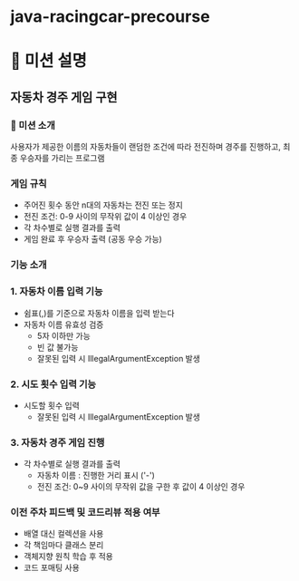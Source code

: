 # java-racingcar-precourse

# 🎯 미션 설명

## 자동차 경주 게임 구현

### 📝 미션 소개

사용자가 제공한 이름의 자동차들이 랜덤한 조건에 따라 전진하며 경주를 진행하고, 최종 우승자를 가리는 프로그램

### 게임 규칙

- 주어진 횟수 동안 n대의 자동차는 전진 또는 정지
- 전진 조건: 0-9 사이의 무작위 값이 4 이상인 경우
- 각 차수별로 실행 결과를 출력
- 게임 완료 후 우승자 출력 (공동 우승 가능)

### 기능 소개

### 1. 자동차 이름 입력 기능

- 쉼표(,)를 기준으로 자동차 이름을 입력 받는다
- 자동차 이름 유효성 검증
  - 5자 이하만 가능
  - 빈 값 불가능
  - 잘못된 입력 시 IllegalArgumentException 발생

### 2. 시도 횟수 입력 기능

- 시도할 횟수 입력
  - 잘못된 입력 시 IllegalArgumentException 발생

### 3. 자동차 경주 게임 진행

- 각 차수별로 실행 결과를 출력
  - 자동차 이름 : 진행한 거리 표시 ('-')
  - 전진 조건: 0~9 사이의 무작위 값을 구한 후 값이 4 이상인 경우

### 이전 주차 피드백 및 코드리뷰 적용 여부
- 배열 대신 컬렉션을 사용
- 각 책임마다 클래스 분리
- 객체지향 원칙 학습 후 적용
- 코드 포매팅 사용
